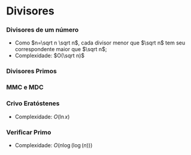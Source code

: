 # Divisores
### Divisores de um número
- Como $n=\sqrt n \sqrt n$, cada divisor menor que $\sqrt n$ tem seu correspondente maior que $\sqrt n$;
- Complexidade: $O(\sqrt n)$

### Divisores Primos

### MMC e MDC

### Crivo Eratóstenes
- Complexidade: $O(\ln{x})$

### Verificar Primo
- Complexidade: $O(n \log (\log (n)))$

